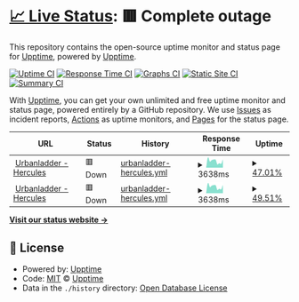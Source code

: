 # [📈 Live Status](https://stg-status.urbanladder.com): <!--live status--> **🟥 Complete outage**

This repository contains the open-source uptime monitor and status page for [Upptime](https://upptime.js.org), powered by [Upptime](https://github.com/upptime/upptime).

[![Uptime CI](https://github.com/upptime/upptime/workflows/Uptime%20CI/badge.svg)](https://github.com/upptime/upptime/actions?query=workflow%3A%22Uptime+CI%22)
[![Response Time CI](https://github.com/upptime/upptime/workflows/Response%20Time%20CI/badge.svg)](https://github.com/upptime/upptime/actions?query=workflow%3A%22Response+Time+CI%22)
[![Graphs CI](https://github.com/upptime/upptime/workflows/Graphs%20CI/badge.svg)](https://github.com/upptime/upptime/actions?query=workflow%3A%22Graphs+CI%22)
[![Static Site CI](https://github.com/upptime/upptime/workflows/Static%20Site%20CI/badge.svg)](https://github.com/upptime/upptime/actions?query=workflow%3A%22Static+Site+CI%22)
[![Summary CI](https://github.com/upptime/upptime/workflows/Summary%20CI/badge.svg)](https://github.com/upptime/upptime/actions?query=workflow%3A%22Summary+CI%22)

With [Upptime](https://upptime.js.org), you can get your own unlimited and free uptime monitor and status page, powered entirely by a GitHub repository. We use [Issues](https://github.com/upptime/upptime/issues) as incident reports, [Actions](https://github.com/upptime/upptime/actions) as uptime monitors, and [Pages](https://stg-status.urbanladder.com) for the status page.

<!--start: status pages-->
<!-- This summary is generated by Upptime (https://github.com/upptime/upptime) -->
<!-- Do not edit this manually, your changes will be overwritten -->
<!-- prettier-ignore -->
| URL | Status | History | Response Time | Uptime |
| --- | ------ | ------- | ------------- | ------ |
| <img alt="" src="https://icons.duckduckgo.com/ip3/www.urbanladder.com.ico" height="13"> [Urbanladder - Hercules](https://www.urbanladder.com) | 🟥 Down | [urbanladder-hercules.yml](https://github.com/SVMadhavaReddy/upptime/commits/HEAD/history/urbanladder-hercules.yml) | <details><summary><img alt="Response time graph" src="./graphs/urbanladder-hercules/response-time-week.png" height="20"> 3638ms</summary><br><a href="https://stg-status.urbanladder.com/history/urbanladder-hercules"><img alt="Response time 3638" src="https://img.shields.io/endpoint?url=https%3A%2F%2Fraw.githubusercontent.com%2FSVMadhavaReddy%2Fupptime%2FHEAD%2Fapi%2Furbanladder-hercules%2Fresponse-time.json"></a><br><a href="https://stg-status.urbanladder.com/history/urbanladder-hercules"><img alt="24-hour response time 3638" src="https://img.shields.io/endpoint?url=https%3A%2F%2Fraw.githubusercontent.com%2FSVMadhavaReddy%2Fupptime%2FHEAD%2Fapi%2Furbanladder-hercules%2Fresponse-time-day.json"></a><br><a href="https://stg-status.urbanladder.com/history/urbanladder-hercules"><img alt="7-day response time 3638" src="https://img.shields.io/endpoint?url=https%3A%2F%2Fraw.githubusercontent.com%2FSVMadhavaReddy%2Fupptime%2FHEAD%2Fapi%2Furbanladder-hercules%2Fresponse-time-week.json"></a><br><a href="https://stg-status.urbanladder.com/history/urbanladder-hercules"><img alt="30-day response time 3638" src="https://img.shields.io/endpoint?url=https%3A%2F%2Fraw.githubusercontent.com%2FSVMadhavaReddy%2Fupptime%2FHEAD%2Fapi%2Furbanladder-hercules%2Fresponse-time-month.json"></a><br><a href="https://stg-status.urbanladder.com/history/urbanladder-hercules"><img alt="1-year response time 3638" src="https://img.shields.io/endpoint?url=https%3A%2F%2Fraw.githubusercontent.com%2FSVMadhavaReddy%2Fupptime%2FHEAD%2Fapi%2Furbanladder-hercules%2Fresponse-time-year.json"></a></details> | <details><summary><a href="https://stg-status.urbanladder.com/history/urbanladder-hercules">47.01%</a></summary><a href="https://stg-status.urbanladder.com/history/urbanladder-hercules"><img alt="All-time uptime 47.01%" src="https://img.shields.io/endpoint?url=https%3A%2F%2Fraw.githubusercontent.com%2FSVMadhavaReddy%2Fupptime%2FHEAD%2Fapi%2Furbanladder-hercules%2Fuptime.json"></a><br><a href="https://stg-status.urbanladder.com/history/urbanladder-hercules"><img alt="24-hour uptime 47.01%" src="https://img.shields.io/endpoint?url=https%3A%2F%2Fraw.githubusercontent.com%2FSVMadhavaReddy%2Fupptime%2FHEAD%2Fapi%2Furbanladder-hercules%2Fuptime-day.json"></a><br><a href="https://stg-status.urbanladder.com/history/urbanladder-hercules"><img alt="7-day uptime 47.01%" src="https://img.shields.io/endpoint?url=https%3A%2F%2Fraw.githubusercontent.com%2FSVMadhavaReddy%2Fupptime%2FHEAD%2Fapi%2Furbanladder-hercules%2Fuptime-week.json"></a><br><a href="https://stg-status.urbanladder.com/history/urbanladder-hercules"><img alt="30-day uptime 47.01%" src="https://img.shields.io/endpoint?url=https%3A%2F%2Fraw.githubusercontent.com%2FSVMadhavaReddy%2Fupptime%2FHEAD%2Fapi%2Furbanladder-hercules%2Fuptime-month.json"></a><br><a href="https://stg-status.urbanladder.com/history/urbanladder-hercules"><img alt="1-year uptime 47.01%" src="https://img.shields.io/endpoint?url=https%3A%2F%2Fraw.githubusercontent.com%2FSVMadhavaReddy%2Fupptime%2FHEAD%2Fapi%2Furbanladder-hercules%2Fuptime-year.json"></a></details>
| <img alt="" src="https://icons.duckduckgo.com/ip3/thissitedoesnotexist.koj.co.ico" height="13"> [Urbanladder - Hercules](https://thissitedoesnotexist.koj.co) | 🟥 Down | [urbanladder-hercules.yml](https://github.com/SVMadhavaReddy/upptime/commits/HEAD/history/urbanladder-hercules.yml) | <details><summary><img alt="Response time graph" src="./graphs/urbanladder-hercules/response-time-week.png" height="20"> 3638ms</summary><br><a href="https://stg-status.urbanladder.com/history/urbanladder-hercules"><img alt="Response time 3638" src="https://img.shields.io/endpoint?url=https%3A%2F%2Fraw.githubusercontent.com%2FSVMadhavaReddy%2Fupptime%2FHEAD%2Fapi%2Furbanladder-hercules%2Fresponse-time.json"></a><br><a href="https://stg-status.urbanladder.com/history/urbanladder-hercules"><img alt="24-hour response time 3638" src="https://img.shields.io/endpoint?url=https%3A%2F%2Fraw.githubusercontent.com%2FSVMadhavaReddy%2Fupptime%2FHEAD%2Fapi%2Furbanladder-hercules%2Fresponse-time-day.json"></a><br><a href="https://stg-status.urbanladder.com/history/urbanladder-hercules"><img alt="7-day response time 3638" src="https://img.shields.io/endpoint?url=https%3A%2F%2Fraw.githubusercontent.com%2FSVMadhavaReddy%2Fupptime%2FHEAD%2Fapi%2Furbanladder-hercules%2Fresponse-time-week.json"></a><br><a href="https://stg-status.urbanladder.com/history/urbanladder-hercules"><img alt="30-day response time 3638" src="https://img.shields.io/endpoint?url=https%3A%2F%2Fraw.githubusercontent.com%2FSVMadhavaReddy%2Fupptime%2FHEAD%2Fapi%2Furbanladder-hercules%2Fresponse-time-month.json"></a><br><a href="https://stg-status.urbanladder.com/history/urbanladder-hercules"><img alt="1-year response time 3638" src="https://img.shields.io/endpoint?url=https%3A%2F%2Fraw.githubusercontent.com%2FSVMadhavaReddy%2Fupptime%2FHEAD%2Fapi%2Furbanladder-hercules%2Fresponse-time-year.json"></a></details> | <details><summary><a href="https://stg-status.urbanladder.com/history/urbanladder-hercules">49.51%</a></summary><a href="https://stg-status.urbanladder.com/history/urbanladder-hercules"><img alt="All-time uptime 49.51%" src="https://img.shields.io/endpoint?url=https%3A%2F%2Fraw.githubusercontent.com%2FSVMadhavaReddy%2Fupptime%2FHEAD%2Fapi%2Furbanladder-hercules%2Fuptime.json"></a><br><a href="https://stg-status.urbanladder.com/history/urbanladder-hercules"><img alt="24-hour uptime 49.51%" src="https://img.shields.io/endpoint?url=https%3A%2F%2Fraw.githubusercontent.com%2FSVMadhavaReddy%2Fupptime%2FHEAD%2Fapi%2Furbanladder-hercules%2Fuptime-day.json"></a><br><a href="https://stg-status.urbanladder.com/history/urbanladder-hercules"><img alt="7-day uptime 49.51%" src="https://img.shields.io/endpoint?url=https%3A%2F%2Fraw.githubusercontent.com%2FSVMadhavaReddy%2Fupptime%2FHEAD%2Fapi%2Furbanladder-hercules%2Fuptime-week.json"></a><br><a href="https://stg-status.urbanladder.com/history/urbanladder-hercules"><img alt="30-day uptime 49.51%" src="https://img.shields.io/endpoint?url=https%3A%2F%2Fraw.githubusercontent.com%2FSVMadhavaReddy%2Fupptime%2FHEAD%2Fapi%2Furbanladder-hercules%2Fuptime-month.json"></a><br><a href="https://stg-status.urbanladder.com/history/urbanladder-hercules"><img alt="1-year uptime 49.51%" src="https://img.shields.io/endpoint?url=https%3A%2F%2Fraw.githubusercontent.com%2FSVMadhavaReddy%2Fupptime%2FHEAD%2Fapi%2Furbanladder-hercules%2Fuptime-year.json"></a></details>

<!--end: status pages-->

[**Visit our status website →**](https://stg-status.urbanladder.com)

## 📄 License

- Powered by: [Upptime](https://github.com/upptime/upptime)
- Code: [MIT](./LICENSE) © [Upptime](https://upptime.js.org)
- Data in the `./history` directory: [Open Database License](https://opendatacommons.org/licenses/odbl/1-0/)
